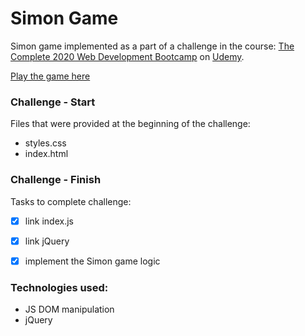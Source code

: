 # Simon Game

Simon game implemented as a part of a challenge in the course: [The Complete 2020 Web Development Bootcamp](https://www.udemy.com/course/the-complete-web-development-bootcamp/) on [Udemy](https://www.udemy.com/).

[Play the game here](https://zcsain.github.io/simon-game/index.html)


### Challenge - Start
Files that were provided at the beginning of the challenge:
  - styles.css
  - index.html


### Challenge - Finish
Tasks to complete challenge:
  - [x] link index.js
  - [x] link jQuery
  - [x] implement the Simon game logic


### Technologies used:
  - JS DOM manipulation
  - jQuery
